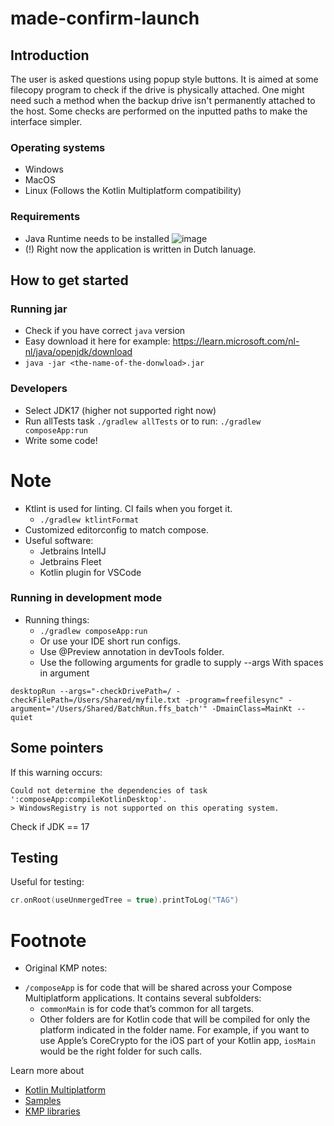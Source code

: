 # made-confirm-launch

## Introduction
The user is asked questions using popup style buttons. It is aimed at some filecopy program to check if the drive is physically attached. One might need such a method when the backup drive isn't permanently attached to the host. Some checks are performed on the inputted paths to make the interface simpler.
### Operating systems
- Windows
- MacOS
- Linux
(Follows the Kotlin Multiplatform compatibility)
### Requirements
- Java Runtime needs to be installed
![image](https://github.com/user-attachments/assets/320d487c-edd8-437b-8a65-10aff71b8885)
- (!) Right now the application is written in Dutch lanuage.

## How to get started
### Running jar
- Check if you have correct `java` version
- Easy download it here for example: https://learn.microsoft.com/nl-nl/java/openjdk/download
- `java -jar <the-name-of-the-donwload>.jar`

### Developers
- Select JDK17 (higher not supported right now)
- Run allTests task `./gradlew allTests` or to run: `./gradlew composeApp:run`
- Write some code!
# Note
- Ktlint is used for linting. CI fails when you forget it.
  - `./gradlew ktlintFormat`
- Customized editorconfig to match compose.
- Useful software:
  - Jetbrains IntelIJ
  - Jetbrains Fleet
  - Kotlin plugin for VSCode

### Running in development mode
- Running things:
  - `./gradlew composeApp:run`
  - Or use your IDE short run configs.
  - Use @Preview annotation in devTools folder.
  - Use the following arguments for gradle to supply --args
With spaces in argument
```text
desktopRun --args="-checkDrivePath=/ -checkFilePath=/Users/Shared/myfile.txt -program=freefilesync" -argument='/Users/Shared/BatchRun.ffs_batch'" -DmainClass=MainKt --quiet
```

## Some pointers
If this warning occurs:
```text
Could not determine the dependencies of task ':composeApp:compileKotlinDesktop'.
> WindowsRegistry is not supported on this operating system.
```
Check if JDK == 17

## Testing
Useful for testing:
```kotlin
cr.onRoot(useUnmergedTree = true).printToLog("TAG")
```

# Footnote
- Original KMP notes:
* `/composeApp` is for code that will be shared across your Compose Multiplatform applications.
  It contains several subfolders:
  - `commonMain` is for code that’s common for all targets.
  - Other folders are for Kotlin code that will be compiled for only the platform indicated in the folder name.
    For example, if you want to use Apple’s CoreCrypto for the iOS part of your Kotlin app,
    `iosMain` would be the right folder for such calls.

Learn more about
- [Kotlin Multiplatform](https://www.jetbrains.com/help/kotlin-multiplatform-dev/get-started.html)
- [Samples](https://www.jetbrains.com/help/kotlin-multiplatform-dev/multiplatform-samples.html)
- [KMP libraries](https://github.com/terrakok/kmp-awesome)

